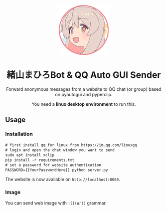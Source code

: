 <div align="center">
   <img width="160" src="asset/mahiro.png" alt="logo"></br>

# 緒山まひろBot & QQ Auto GUI Sender

Forward anonymous messages from a website to QQ chat (or group) based on pyautogui and pyperclip.

You need a **linux desktop environment** to run this.

</div>

## Usage

### Installation

```shell
# first install qq for linux from https://im.qq.com/linuxqq
# login and open the chat window you want to send
sudo apt install xclip
pip install -r requirements.txt
# set a password for website authentication
PASSWORD={{YourPasswordHere}} python server.py
```

The website is now available on `http://localhost:8080`.

### Image

You can send web image with `![](url)` grammar.

